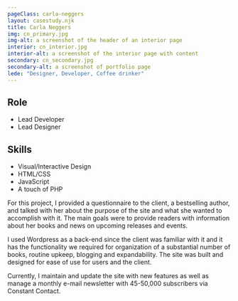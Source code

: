 ```yaml
---
pageClass: carla-neggers
layout: casestudy.njk
title: Carla Neggers
img: cn_primary.jpg
img-alt: a screenshot of the header of an interior page
interior: cn_interior.jpg
interior-alt: a screenshot of the interior page with content
secondary: cn_secondary.jpg
secondary-alt: a screenshot of portfolio page
lede: "Designer, Developer, Coffee drinker"
---
```


## Role
* Lead Developer 
* Lead Designer

## Skills
* Visual/Interactive Design
* HTML/CSS
* JavaScript
* A touch of PHP

For this project, I provided a questionnaire to the client, a bestselling author, and talked with her about the purpose of the site and what she wanted to accomplish with it. The main goals were to provide readers with information about her books and news on upcoming releases and events.

I used Wordpress as a back-end since the client was familiar with it and it has the functionality we required for organization of a substantial number of books, routine upkeep, blogging and expandability. The site was built and designed for ease of use for users and the client.

Currently, I maintain and update the site with new features as well as manage a monthly e-mail newsletter with 45-50,000 subscribers via Constant Contact.